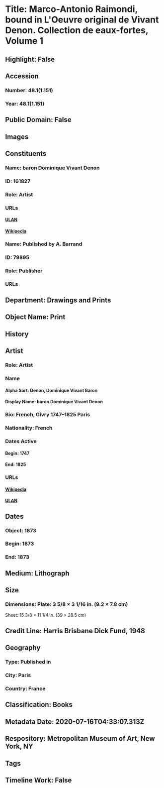 # Title: Marco-Antonio Raimondi, bound in L'Oeuvre original de Vivant Denon. Collection de eaux-fortes, Volume 1
## Highlight: False
## Accession
### Number: 48.1(1.151)
### Year: 48.1(1.151)
## Public Domain: False
## Images
## Constituents
### Name: baron Dominique Vivant Denon
### ID: 161827
### Role: Artist
### URLs
#### [ULAN](http://vocab.getty.edu/page/ulan/500032492)
#### [Wikipedia](https://www.wikidata.org/wiki/Q468618)
### Name: Published by A. Barrand
### ID: 79895
### Role: Publisher
### URLs
## Department: Drawings and Prints
## Object Name: Print
## History
## Artist
### Role: Artist
### Name
#### Alpha Sort: Denon, Dominique Vivant Baron
#### Display Name: baron Dominique Vivant Denon
### Bio: French, Givry 1747–1825 Paris
### Nationality: French
### Dates Active
#### Begin: 1747
#### End: 1825
### URLs
#### [Wikipedia](https://www.wikidata.org/wiki/Q468618)
#### [ULAN](http://vocab.getty.edu/page/ulan/500032492)
## Dates
### Object: 1873
### Begin: 1873
### End: 1873
## Medium: Lithograph
## Size
### Dimensions: Plate: 3 5/8 × 3 1/16 in. (9.2 × 7.8 cm)
Sheet: 15 3/8 × 11 1/4 in. (39 × 28.5 cm)
## Credit Line: Harris Brisbane Dick Fund, 1948
## Geography
### Type: Published in
### City: Paris
### Country: France
## Classification: Books
## Metadata Date: 2020-07-16T04:33:07.313Z
## Respository: Metropolitan Museum of Art, New York, NY
## Tags
## Timeline Work: False